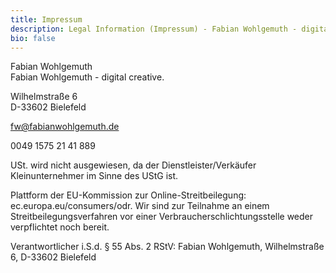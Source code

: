 ```yaml
---
title: Impressum
description: Legal Information (Impressum) - Fabian Wohlgemuth - digital creative.
bio: false
---
```


Fabian Wohlgemuth  
Fabian Wohlgemuth - digital creative.

Wilhelmstraße 6  
D-33602 Bielefeld

fw@fabianwohlgemuth.de

0049 1575 21 41 889

USt. wird nicht ausgewiesen, da der Dienstleister/Verkäufer Kleinunternehmer im Sinne des UStG ist.

Plattform der EU-Kommission zur Online-Streitbeilegung: ec.europa.eu/consumers/odr. Wir sind zur Teilnahme an einem Streitbeilegungsverfahren vor einer Verbraucherschlichtungsstelle weder verpflichtet noch bereit.

Verantwortlicher i.S.d. § 55 Abs. 2 RStV: Fabian Wohlgemuth, Wilhelmstraße 6, D-33602 Bielefeld
